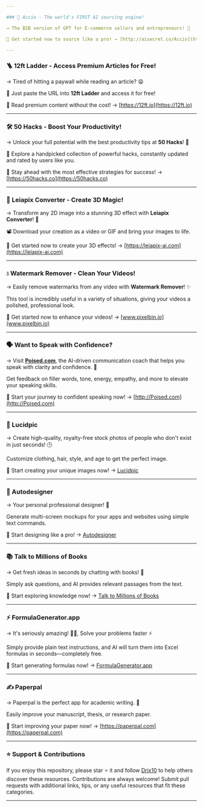 ```yaml
---

### 🤖 Accio - The world's FIRST AI sourcing engine!

→ The B2B version of GPT for E-commerce sellers and entrepreneurs! 🌟

🚀 Get started now to source like a pro! → [http://aisecret.co/Accio](http://aisecret.co/Accio)

---
```


### 🪜 12ft Ladder - Access Premium Articles for Free!

→ Tired of hitting a paywall while reading an article? 😫

🚀 Just paste the URL into **12ft Ladder** and access it for free!

🌟 Read premium content without the cost! → [https://12ft.io](https://12ft.io)

---

### 🛠️ 50 Hacks - Boost Your Productivity!

→ Unlock your full potential with the best productivity tips at **50 Hacks**! 🔑

🚀 Explore a handpicked collection of powerful hacks, constantly updated and rated by users like you.

🌟 Stay ahead with the most effective strategies for success! → [https://50hacks.co](https://50hacks.co)

---

### 🎨 Leiapix Converter - Create 3D Magic!

→ Transform any 2D image into a stunning 3D effect with **Leiapix Converter**! 🌌

📽️ Download your creation as a video or GIF and bring your images to life.

🚀 Get started now to create your 3D effects! → [https://leiapix-ai.com](https://leiapix-ai.com)

---

### 💧 Watermark Remover - Clean Your Videos!

→ Easily remove watermarks from any video with **Watermark Remover**! ✨

This tool is incredibly useful in a variety of situations, giving your videos a polished, professional look.

🚀 Get started now to enhance your videos! → [www.pixelbin.io](www.pixelbin.io)

---

### 🗣️ Want to Speak with Confidence?

→ Visit **[Poised.com](http://Poised.com)**, the AI-driven communication coach that helps you speak with clarity and confidence. 💬

Get feedback on filler words, tone, energy, empathy, and more to elevate your speaking skills.

🚀 Start your journey to confident speaking now! → [http://Poised.com](http://Poised.com)

---

### 📸 Lucidpic

→ Create high-quality, royalty-free stock photos of people who don't exist in just seconds! 🕒

Customize clothing, hair, style, and age to get the perfect image.

🚀 Start creating your unique images now! → [Lucidpic](https://www.lucidpic.com)

---

### 🎨 Autodesigner

→ Your personal professional designer! 🎨

Generate multi-screen mockups for your apps and websites using simple text commands.

🚀 Start designing like a pro! → [Autodesigner](https://uizard.io/autodesigner/)

---

### 📚 Talk to Millions of Books

→ Get fresh ideas in seconds by chatting with books! 📖

Simply ask questions, and AI provides relevant passages from the text.

🚀 Start exploring knowledge now! → [Talk to Millions of Books](https://books.google.com/talktobooks)

---

### ⚡ FormulaGenerator.app

→ It's seriously amazing! 🧑‍💻, Solve your problems faster ⚡

Simply provide plain text instructions, and AI will turn them into Excel formulas in seconds—completely free.

🚀 Start generating formulas now! → [FormulaGenerator.app](https://www.formulagenerator.app)

---

### ✍️ Paperpal

→ Paperpal is the perfect app for academic writing. 📝

Easily improve your manuscript, thesis, or research paper.

🚀 Start improving your paper now! → [https://paperpal.com](https://paperpal.com)

---

### ⭐️ Support & Contributions

If you enjoy this repository, please star ⭐️ it and follow [Drix10](https://github.com/Drix10) to help others discover these resources. Contributions are always welcome! Submit pull requests with additional links, tips, or any useful resources that fit these categories.

---

